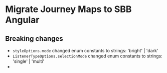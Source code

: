 # Migrate Journey Maps to SBB Angular

## Breaking changes
- `styleOptions.mode` changed enum constants to strings: 'bright' | 'dark'
- `ListenerTypeOptions.selectionMode` changed enum constants to strings: 'single' | 'multi'
- 


